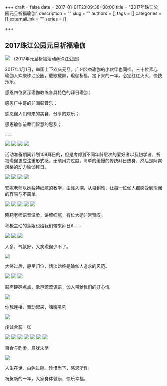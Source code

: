 +++
draft = false
date = 2017-01-01T20:09:38+08:00
title = "2017年珠江公园元旦祈福瑜伽"
description = ""
slug = ""
authors = []
tags = []
categories = []
externalLink = ""
series = []

+++

## **2017珠江公园元旦祈福瑜伽**

![](https://raw.githubusercontent.com/lshcool/pic/master/202112142158355.webp)
（2017年元旦祈福活动@珠江公园）

2017年1月1日，举国上下欢庆元旦，广州公益瑜伽的小伙伴也同样。三十位素心瑜伽人欢聚珠江公园，载歌载舞，瑜伽祈福，接下来的一年，必定红红火火，快快乐乐。

感恩四位资深瑜伽教练各具特色的拜日瑜伽；

感恩广中哥的非洲鼓音乐；

感恩伽人们带来的美食，分享的欢乐；

感恩瑜伽前辈们智慧的惠及；

……

![](https://raw.githubusercontent.com/lshcool/pic/master/202112142158356.webp)
![](https://raw.githubusercontent.com/lshcool/pic/master/202112142158358.webp)
![](https://raw.githubusercontent.com/lshcool/pic/master/202112142158359.webp)
![](https://raw.githubusercontent.com/lshcool/pic/master/202112142158360.webp)

活动准备期间计划108拜日的，但是考虑到不同年龄层次的爱好者以及初学者，祈福瑜伽更应注重形式感，无须用力过度。简单的缓慢的传统拜日热身，然后是阿爽风格的动力瑜伽拜日。

![](https://raw.githubusercontent.com/lshcool/pic/master/202112142158361.webp)
![](https://raw.githubusercontent.com/lshcool/pic/master/202112142158362.webp)
![](https://raw.githubusercontent.com/lshcool/pic/master/202112142158363.webp)
![](https://raw.githubusercontent.com/lshcool/pic/master/202112142158364.webp)

安妮老师以她独特细腻的教学，由浅入深，从易到难，让每一位伽人都感受到瑜伽的容易与不简单。

![](https://raw.githubusercontent.com/lshcool/pic/master/202112142158365.webp)
![](https://raw.githubusercontent.com/lshcool/pic/master/202112142158366.webp)
![](https://raw.githubusercontent.com/lshcool/pic/master/202112142158367.webp)
![](https://raw.githubusercontent.com/lshcool/pic/master/202112142158368.webp)
![](https://raw.githubusercontent.com/lshcool/pic/master/202112142158369.webp)

晓莉老师语音温柔，讲解细腻，有位大姐非常赞叹。

积极主动的莲姐也给我们带来拜日A……

![](https://raw.githubusercontent.com/lshcool/pic/master/202112142158370.webp)
![](https://raw.githubusercontent.com/lshcool/pic/master/202112142158372.webp)
![](https://raw.githubusercontent.com/lshcool/pic/master/202112142158373.webp)

人多，气氛好，大笑瑜伽少不了。

![](https://raw.githubusercontent.com/lshcool/pic/master/202112142158374.webp)

大笑过后，静坐归位，恬淡始终是瑜伽人追求的风范。

![](https://raw.githubusercontent.com/lshcool/pic/master/202112142158375.webp)
![](https://raw.githubusercontent.com/lshcool/pic/master/202112142158376.webp)
![](https://raw.githubusercontent.com/lshcool/pic/master/202112142158377.webp)

鼓声砰砰点点，歌声莺莺语语，伽人带给我们的好心情。

![](https://raw.githubusercontent.com/lshcool/pic/master/202112142158378.webp)

你我连接，舞动起来，嗨嗨吼吼

![](https://raw.githubusercontent.com/lshcool/pic/master/202112142158379.webp)

虔诚合影一张

![](https://raw.githubusercontent.com/lshcool/pic/master/202112142158380.webp)
![](https://raw.githubusercontent.com/lshcool/pic/master/202112142158381.webp)
![](https://raw.githubusercontent.com/lshcool/pic/master/202112142158382.webp)
![](https://raw.githubusercontent.com/lshcool/pic/master/202112142158383.webp)
![](https://raw.githubusercontent.com/lshcool/pic/master/202112142158384.webp)
![](https://raw.githubusercontent.com/lshcool/pic/master/202112142158385.webp)
![](https://raw.githubusercontent.com/lshcool/pic/master/202112142158386.webp)

百合与韵柔，意犹未尽

![](https://raw.githubusercontent.com/lshcool/pic/master/202112142158387.webp)

人生在世，白驹过隙。珍惜当下，感恩所有。

祝贺新的一年，大家身体健康，快乐幸福。

